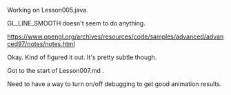 Working on Lesson005.java.

GL_LINE_SMOOTH doesn't seem to do anything.

<https://www.opengl.org/archives/resources/code/samples/advanced/advanced97/notes/notes.html>

Okay. Kind of figured it out.  It's pretty subtle though.

Got to the start of Lesson007.md .

Need to have a way to turn on/off debugging to get good animation results.

